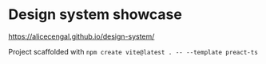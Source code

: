 # Design system showcase

https://alicecengal.github.io/design-system/

Project scaffolded with `npm create vite@latest . -- --template preact-ts`
